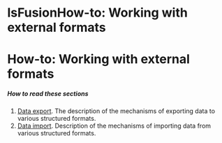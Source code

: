 # lsFusionHow-to: Working with external formats

# How-to: Working with external formats

##### How to read these sections

1.  [Data export](How-to_Data_export.md). The description of the mechanisms of exporting data to various structured formats.
2.  [Data import](How-to_Data_import.md). Description of the mechanisms of importing data from various structured formats.
